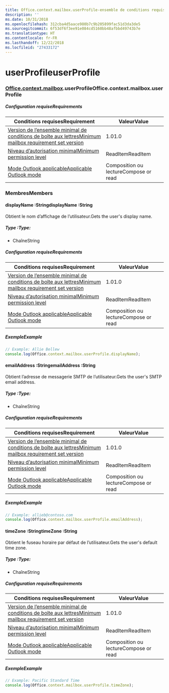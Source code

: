 ```yaml
---
title: Office.context.mailbox.userProfile-ensemble de conditions requises 1.1
description: ''
ms.date: 10/31/2018
ms.openlocfilehash: 312cba4d5aace980b7c9b205899fac51d3da3de5
ms.sourcegitcommit: 6f53df6f3ee91e084cd5160bb48afbbd49743b7e
ms.translationtype: HT
ms.contentlocale: fr-FR
ms.lasthandoff: 12/22/2018
ms.locfileid: "27433172"
---
```

# <a name="userprofile"></a><span data-ttu-id="ac668-102">userProfile</span><span class="sxs-lookup"><span data-stu-id="ac668-102">userProfile</span></span>

### <a name="officeofficemdcontextofficecontextmdmailboxofficecontextmailboxmduserprofile"></a><span data-ttu-id="ac668-103">[Office](Office.md)[.context](Office.context.md)[.mailbox](Office.context.mailbox.md).userProfile</span><span class="sxs-lookup"><span data-stu-id="ac668-103">Office.context.mailbox.userProfile</span></span>

##### <a name="requirements"></a><span data-ttu-id="ac668-104">Configuration requise</span><span class="sxs-lookup"><span data-stu-id="ac668-104">Requirements</span></span>

|<span data-ttu-id="ac668-105">Conditions requises</span><span class="sxs-lookup"><span data-stu-id="ac668-105">Requirement</span></span>| <span data-ttu-id="ac668-106">Valeur</span><span class="sxs-lookup"><span data-stu-id="ac668-106">Value</span></span>|
|---|---|
|[<span data-ttu-id="ac668-107">Version de l’ensemble minimal de conditions de boîte aux lettres</span><span class="sxs-lookup"><span data-stu-id="ac668-107">Minimum mailbox requirement set version</span></span>](/office/dev/add-ins/reference/requirement-sets/outlook-api-requirement-sets)| <span data-ttu-id="ac668-108">1.0</span><span class="sxs-lookup"><span data-stu-id="ac668-108">1.0</span></span>|
|[<span data-ttu-id="ac668-109">Niveau d’autorisation minimal</span><span class="sxs-lookup"><span data-stu-id="ac668-109">Minimum permission level</span></span>](https://docs.microsoft.com/outlook/add-ins/understanding-outlook-add-in-permissions)| <span data-ttu-id="ac668-110">ReadItem</span><span class="sxs-lookup"><span data-stu-id="ac668-110">ReadItem</span></span>|
|[<span data-ttu-id="ac668-111">Mode Outlook applicable</span><span class="sxs-lookup"><span data-stu-id="ac668-111">Applicable Outlook mode</span></span>](https://docs.microsoft.com/outlook/add-ins/#extension-points)| <span data-ttu-id="ac668-112">Composition ou lecture</span><span class="sxs-lookup"><span data-stu-id="ac668-112">Compose or read</span></span>|

### <a name="members"></a><span data-ttu-id="ac668-113">Membres</span><span class="sxs-lookup"><span data-stu-id="ac668-113">Members</span></span>

####  <a name="displayname-string"></a><span data-ttu-id="ac668-114">displayName :String</span><span class="sxs-lookup"><span data-stu-id="ac668-114">displayName :String</span></span>

<span data-ttu-id="ac668-115">Obtient le nom d’affichage de l’utilisateur.</span><span class="sxs-lookup"><span data-stu-id="ac668-115">Gets the user's display name.</span></span>

##### <a name="type"></a><span data-ttu-id="ac668-116">Type :</span><span class="sxs-lookup"><span data-stu-id="ac668-116">Type:</span></span>

*   <span data-ttu-id="ac668-117">Chaîne</span><span class="sxs-lookup"><span data-stu-id="ac668-117">String</span></span>

##### <a name="requirements"></a><span data-ttu-id="ac668-118">Configuration requise</span><span class="sxs-lookup"><span data-stu-id="ac668-118">Requirements</span></span>

|<span data-ttu-id="ac668-119">Conditions requises</span><span class="sxs-lookup"><span data-stu-id="ac668-119">Requirement</span></span>| <span data-ttu-id="ac668-120">Valeur</span><span class="sxs-lookup"><span data-stu-id="ac668-120">Value</span></span>|
|---|---|
|[<span data-ttu-id="ac668-121">Version de l’ensemble minimal de conditions de boîte aux lettres</span><span class="sxs-lookup"><span data-stu-id="ac668-121">Minimum mailbox requirement set version</span></span>](/office/dev/add-ins/reference/requirement-sets/outlook-api-requirement-sets)| <span data-ttu-id="ac668-122">1.0</span><span class="sxs-lookup"><span data-stu-id="ac668-122">1.0</span></span>|
|[<span data-ttu-id="ac668-123">Niveau d’autorisation minimal</span><span class="sxs-lookup"><span data-stu-id="ac668-123">Minimum permission level</span></span>](https://docs.microsoft.com/outlook/add-ins/understanding-outlook-add-in-permissions)| <span data-ttu-id="ac668-124">ReadItem</span><span class="sxs-lookup"><span data-stu-id="ac668-124">ReadItem</span></span>|
|[<span data-ttu-id="ac668-125">Mode Outlook applicable</span><span class="sxs-lookup"><span data-stu-id="ac668-125">Applicable Outlook mode</span></span>](https://docs.microsoft.com/outlook/add-ins/#extension-points)| <span data-ttu-id="ac668-126">Composition ou lecture</span><span class="sxs-lookup"><span data-stu-id="ac668-126">Compose or read</span></span>|

##### <a name="example"></a><span data-ttu-id="ac668-127">Exemple</span><span class="sxs-lookup"><span data-stu-id="ac668-127">Example</span></span>

```js
// Example: Allie Bellew
console.log(Office.context.mailbox.userProfile.displayName);
```

####  <a name="emailaddress-string"></a><span data-ttu-id="ac668-128">emailAddress :String</span><span class="sxs-lookup"><span data-stu-id="ac668-128">emailAddress :String</span></span>

<span data-ttu-id="ac668-129">Obtient l’adresse de messagerie SMTP de l’utilisateur.</span><span class="sxs-lookup"><span data-stu-id="ac668-129">Gets the user's SMTP email address.</span></span>

##### <a name="type"></a><span data-ttu-id="ac668-130">Type :</span><span class="sxs-lookup"><span data-stu-id="ac668-130">Type:</span></span>

*   <span data-ttu-id="ac668-131">Chaîne</span><span class="sxs-lookup"><span data-stu-id="ac668-131">String</span></span>

##### <a name="requirements"></a><span data-ttu-id="ac668-132">Configuration requise</span><span class="sxs-lookup"><span data-stu-id="ac668-132">Requirements</span></span>

|<span data-ttu-id="ac668-133">Conditions requises</span><span class="sxs-lookup"><span data-stu-id="ac668-133">Requirement</span></span>| <span data-ttu-id="ac668-134">Valeur</span><span class="sxs-lookup"><span data-stu-id="ac668-134">Value</span></span>|
|---|---|
|[<span data-ttu-id="ac668-135">Version de l’ensemble minimal de conditions de boîte aux lettres</span><span class="sxs-lookup"><span data-stu-id="ac668-135">Minimum mailbox requirement set version</span></span>](/office/dev/add-ins/reference/requirement-sets/outlook-api-requirement-sets)| <span data-ttu-id="ac668-136">1.0</span><span class="sxs-lookup"><span data-stu-id="ac668-136">1.0</span></span>|
|[<span data-ttu-id="ac668-137">Niveau d’autorisation minimal</span><span class="sxs-lookup"><span data-stu-id="ac668-137">Minimum permission level</span></span>](https://docs.microsoft.com/outlook/add-ins/understanding-outlook-add-in-permissions)| <span data-ttu-id="ac668-138">ReadItem</span><span class="sxs-lookup"><span data-stu-id="ac668-138">ReadItem</span></span>|
|[<span data-ttu-id="ac668-139">Mode Outlook applicable</span><span class="sxs-lookup"><span data-stu-id="ac668-139">Applicable Outlook mode</span></span>](https://docs.microsoft.com/outlook/add-ins/#extension-points)| <span data-ttu-id="ac668-140">Composition ou lecture</span><span class="sxs-lookup"><span data-stu-id="ac668-140">Compose or read</span></span>|

##### <a name="example"></a><span data-ttu-id="ac668-141">Exemple</span><span class="sxs-lookup"><span data-stu-id="ac668-141">Example</span></span>

```js
// Example: allieb@contoso.com
console.log(Office.context.mailbox.userProfile.emailAddress);
```

####  <a name="timezone-string"></a><span data-ttu-id="ac668-142">timeZone :String</span><span class="sxs-lookup"><span data-stu-id="ac668-142">timeZone :String</span></span>

<span data-ttu-id="ac668-143">Obtient le fuseau horaire par défaut de l’utilisateur.</span><span class="sxs-lookup"><span data-stu-id="ac668-143">Gets the user's default time zone.</span></span>

##### <a name="type"></a><span data-ttu-id="ac668-144">Type :</span><span class="sxs-lookup"><span data-stu-id="ac668-144">Type:</span></span>

*   <span data-ttu-id="ac668-145">Chaîne</span><span class="sxs-lookup"><span data-stu-id="ac668-145">String</span></span>

##### <a name="requirements"></a><span data-ttu-id="ac668-146">Configuration requise</span><span class="sxs-lookup"><span data-stu-id="ac668-146">Requirements</span></span>

|<span data-ttu-id="ac668-147">Conditions requises</span><span class="sxs-lookup"><span data-stu-id="ac668-147">Requirement</span></span>| <span data-ttu-id="ac668-148">Valeur</span><span class="sxs-lookup"><span data-stu-id="ac668-148">Value</span></span>|
|---|---|
|[<span data-ttu-id="ac668-149">Version de l’ensemble minimal de conditions de boîte aux lettres</span><span class="sxs-lookup"><span data-stu-id="ac668-149">Minimum mailbox requirement set version</span></span>](/office/dev/add-ins/reference/requirement-sets/outlook-api-requirement-sets)| <span data-ttu-id="ac668-150">1.0</span><span class="sxs-lookup"><span data-stu-id="ac668-150">1.0</span></span>|
|[<span data-ttu-id="ac668-151">Niveau d’autorisation minimal</span><span class="sxs-lookup"><span data-stu-id="ac668-151">Minimum permission level</span></span>](https://docs.microsoft.com/outlook/add-ins/understanding-outlook-add-in-permissions)| <span data-ttu-id="ac668-152">ReadItem</span><span class="sxs-lookup"><span data-stu-id="ac668-152">ReadItem</span></span>|
|[<span data-ttu-id="ac668-153">Mode Outlook applicable</span><span class="sxs-lookup"><span data-stu-id="ac668-153">Applicable Outlook mode</span></span>](https://docs.microsoft.com/outlook/add-ins/#extension-points)| <span data-ttu-id="ac668-154">Composition ou lecture</span><span class="sxs-lookup"><span data-stu-id="ac668-154">Compose or read</span></span>|

##### <a name="example"></a><span data-ttu-id="ac668-155">Exemple</span><span class="sxs-lookup"><span data-stu-id="ac668-155">Example</span></span>

```js
// Example: Pacific Standard Time
console.log(Office.context.mailbox.userProfile.timeZone);
```